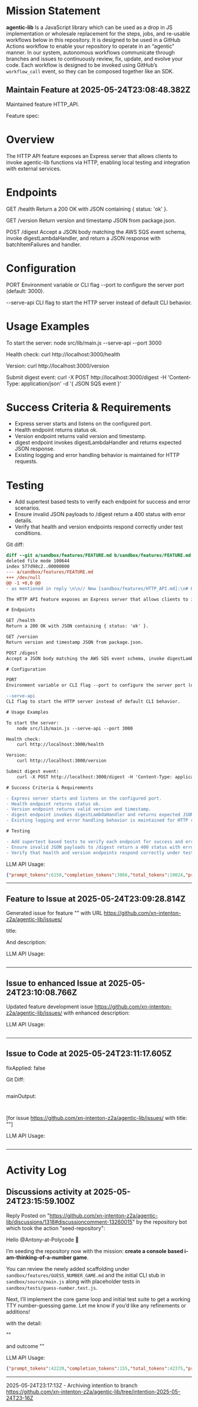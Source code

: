 # Mission Statement

**agentic‑lib** Is a JavaScript library which can be used as a drop in JS implementation or wholesale replacement for 
the steps, jobs, and re-usable workflows below in this repository. It is designed to be used in a GitHub Actions 
workflow to enable your repository to operate in an “agentic” manner. In our system, autonomous workflows communicate
through branches and issues to continuously review, fix, update, and evolve your code. Each workflow is designed to be
invoked using GitHub’s `workflow_call` event, so they can be composed together like an SDK.
## Maintain Feature at 2025-05-24T23:08:48.382Z

Maintained feature HTTP_API.

Feature spec:

# Overview

The HTTP API feature exposes an Express server that allows clients to invoke agentic-lib functions via HTTP, enabling local testing and integration with external services.

# Endpoints

GET /health
Return a 200 OK with JSON containing { status: 'ok' }.

GET /version
Return version and timestamp JSON from package.json.

POST /digest
Accept a JSON body matching the AWS SQS event schema, invoke digestLambdaHandler, and return a JSON response with batchItemFailures and handler.

# Configuration

PORT
Environment variable or CLI flag --port to configure the server port (default: 3000).

--serve-api
CLI flag to start the HTTP server instead of default CLI behavior.

# Usage Examples

To start the server:
    node src/lib/main.js --serve-api --port 3000

Health check:
    curl http://localhost:3000/health

Version:
    curl http://localhost:3000/version

Submit digest event:
    curl -X POST http://localhost:3000/digest -H 'Content-Type: application/json' -d '{ JSON SQS event }'

# Success Criteria & Requirements

- Express server starts and listens on the configured port.
- Health endpoint returns status ok.
- Version endpoint returns valid version and timestamp.
- digest endpoint invokes digestLambdaHandler and returns expected JSON response.
- Existing logging and error handling behavior is maintained for HTTP requests.

# Testing

- Add supertest based tests to verify each endpoint for success and error scenarios.
- Ensure invalid JSON payloads to /digest return a 400 status with error details.
- Verify that health and version endpoints respond correctly under test conditions.


Git diff:

```diff
diff --git a/sandbox/features/FEATURE.md b/sandbox/features/FEATURE.md
deleted file mode 100644
index 577d98c2..00000000
--- a/sandbox/features/FEATURE.md
+++ /dev/null
@@ -1 +0,0 @@
- as mentioned in reply \n\n// New [sandbox/features/HTTP_API.md]:\n# Overview

The HTTP API feature exposes an Express server that allows clients to invoke agentic-lib functions via HTTP, enabling local testing and integration with external services.

# Endpoints

GET /health
Return a 200 OK with JSON containing { status: 'ok' }.

GET /version
Return version and timestamp JSON from package.json.

POST /digest
Accept a JSON body matching the AWS SQS event schema, invoke digestLambdaHandler, and return a JSON response with batchItemFailures and handler.

# Configuration

PORT
Environment variable or CLI flag --port to configure the server port (default: 3000).

--serve-api
CLI flag to start the HTTP server instead of default CLI behavior.

# Usage Examples

To start the server:
    node src/lib/main.js --serve-api --port 3000

Health check:
    curl http://localhost:3000/health

Version:
    curl http://localhost:3000/version

Submit digest event:
    curl -X POST http://localhost:3000/digest -H 'Content-Type: application/json' -d '{ JSON SQS event }'

# Success Criteria & Requirements

- Express server starts and listens on the configured port.
- Health endpoint returns status ok.
- Version endpoint returns valid version and timestamp.
- digest endpoint invokes digestLambdaHandler and returns expected JSON response.
- Existing logging and error handling behavior is maintained for HTTP requests.

# Testing

- Add supertest based tests to verify each endpoint for success and error scenarios.
- Ensure invalid JSON payloads to /digest return a 400 status with error details.
- Verify that health and version endpoints respond correctly under test conditions.
```

LLM API Usage:

```json
{"prompt_tokens":6158,"completion_tokens":3866,"total_tokens":10024,"prompt_tokens_details":{"cached_tokens":0,"audio_tokens":0},"completion_tokens_details":{"reasoning_tokens":3456,"audio_tokens":0,"accepted_prediction_tokens":0,"rejected_prediction_tokens":0}}
```
---

## Feature to Issue at 2025-05-24T23:09:28.814Z

Generated issue  for feature "" with URL https://github.com/xn-intenton-z2a/agentic-lib/issues/

title:



And description:



LLM API Usage:

```json

```
---

## Issue to enhanced Issue at 2025-05-24T23:10:08.766Z

Updated feature development issue https://github.com/xn-intenton-z2a/agentic-lib/issues/ with enhanced description:



LLM API Usage:

```json

```
---

## Issue to Code at 2025-05-24T23:11:17.605Z

fixApplied: false



Git Diff:

```

```
mainOutput:
```


```
[for issue https://github.com/xn-intenton-z2a/agentic-lib/issues/ with title: ""]

LLM API Usage:

```json

```
---

# Activity Log

## Discussions activity at 2025-05-24T23:15:59.100Z

Reply Posted on "https://github.com/xn-intenton-z2a/agentic-lib/discussions/1318#discussioncomment-13260015" by the repository bot which took the action "seed-repository":

Hello @Antony-at-Polycode 👋

I’m seeding the repository now with the mission: **create a console based i-am-thinking-of-a-number game**.  

You can review the newly added scaffolding under `sandbox/features/GUESS_NUMBER_GAME.md` and the initial CLI stub in `sandbox/source/main.js` along with placeholder tests in `sandbox/tests/guess-number.test.js`.  

Next, I’ll implement the core game loop and initial test suite to get a working TTY number-guessing game. Let me know if you’d like any refinements or additions!

with the detail:

""

and outcome ""

LLM API Usage:

```json
{"prompt_tokens":42220,"completion_tokens":155,"total_tokens":42375,"prompt_tokens_details":{"cached_tokens":1280,"audio_tokens":0},"completion_tokens_details":{"reasoning_tokens":0,"audio_tokens":0,"accepted_prediction_tokens":0,"rejected_prediction_tokens":0}}

```
---

2025-05-24T23:17:13Z - Archiving intentïon to branch https://github.com/xn-intenton-z2a/agentic-lib/tree/intention-2025-05-24T23-16Z

